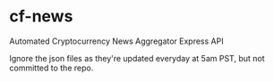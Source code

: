 # cf-news
Automated Cryptocurrency News Aggregator Express API

Ignore the json files as they're updated everyday at 5am PST, but not committed to the repo.
